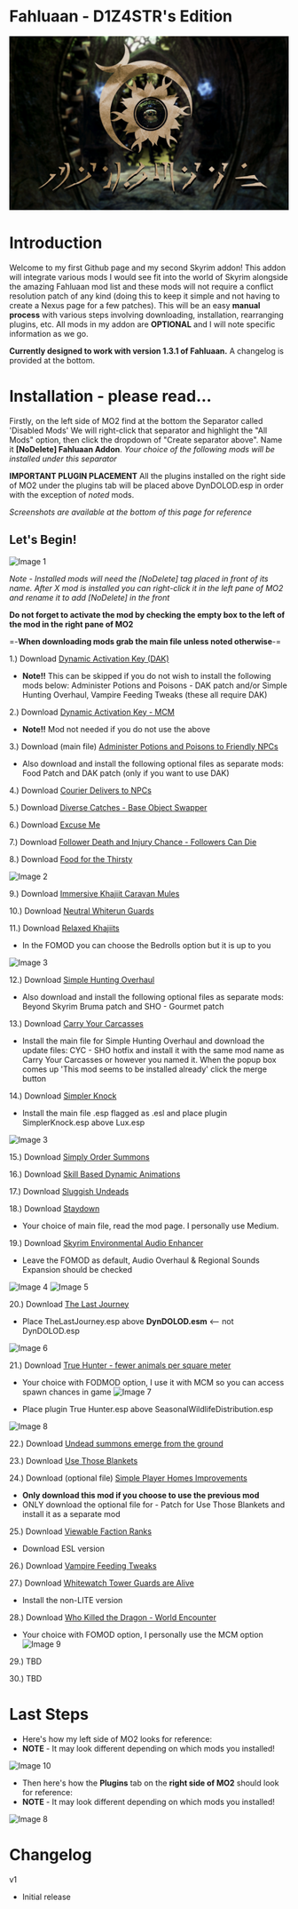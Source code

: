 # Fahluaan - D1Z4STR's Edition

![Image 0](https://raw.githubusercontent.com/Oghma-Infinium/Fahluaan/main/images/Banner.webp)

# Introduction #

Welcome to my first Github page and my second Skyrim addon! This addon will integrate various mods I would see fit into the world of Skyrim alongside the amazing Fahluaan mod list and these mods will not require a conflict resolution patch of any kind (doing this to keep it simple and not having to create a Nexus page for a few patches). This will be an easy **manual process** with various steps involving downloading, installation, rearranging plugins, etc. All mods in my addon are **OPTIONAL** and I will note specific information as we go.

**Currently designed to work with version 1.3.1 of Fahluaan.** A changelog is provided at the bottom.

# Installation - please read...

Firstly, on the left side of MO2 find at the bottom the Separator called 'Disabled Mods' We will right-click that separator and highlight the "All Mods" option, then click the dropdown of "Create separator above". Name it **[NoDelete] Fahluaan Addon**.
*Your choice of the following mods will be installed under this separator*

**IMPORTANT PLUGIN PLACEMENT** All the plugins installed on the right side of MO2 under the plugins tab will be placed above DynDOLOD.esp in order with the exception of *noted* mods.

*Screenshots are available at the bottom of this page for reference*

## Let's Begin!

![Image 1](https://static.wikia.nocookie.net/elderscrolls/images/e/e0/SkyrimBooks.jpg/revision/latest?cb=20120204080440)

*Note - Installed mods will need the [NoDelete] tag placed in front of its name. After X mod is installed you can right-click it in the left pane of MO2 and rename it to add [NoDelete] in the front* 

**Do not forget to activate the mod by checking the empty box to the left of the mod in the right pane of MO2**

=-**When downloading mods grab the main file unless noted otherwise**-=

1.) Download [Dynamic Activation Key (DAK)](https://www.nexusmods.com/skyrimspecialedition/mods/96273)
  - **Note!!** This can be skipped if you do not wish to install the following mods below: Administer Potions and Poisons - DAK patch and/or Simple Hunting Overhaul, Vampire Feeding Tweaks (these all require DAK)

2.) Download [Dynamic Activation Key - MCM](https://www.nexusmods.com/skyrimspecialedition/mods/96408)
  - **Note!!** Mod not needed if you do not use the above

3.) Download (main file) [Administer Potions and Poisons to Friendly NPCs](https://www.nexusmods.com/skyrimspecialedition/mods/24127)
  
  - Also download and install the following optional files as separate mods: Food Patch and DAK patch (only if you want to use DAK)
 
4.) Download [Courier Delivers to NPCs](https://www.nexusmods.com/skyrimspecialedition/mods/42928)
  
5.) Download [Diverse Catches - Base Object Swapper](https://www.nexusmods.com/skyrimspecialedition/mods/98989) 
  
6.) Download [Excuse Me](https://www.nexusmods.com/skyrimspecialedition/mods/67219)

7.) Download [Follower Death and Injury Chance - Followers Can Die](https://www.nexusmods.com/skyrimspecialedition/mods/38043)
  
8.) Download [Food for the Thirsty](https://www.nexusmods.com/skyrimspecialedition/mods/56330)

![Image 2](https://i.imgur.com/FoW5K5J.jpg)

9.) Download [Immersive Khajiit Caravan Mules](https://www.nexusmods.com/skyrimspecialedition/mods/49058)

10.) Download [Neutral Whiterun Guards](https://www.nexusmods.com/skyrimspecialedition/mods/70197)

11.) Download [Relaxed Khajiits](https://www.nexusmods.com/skyrimspecialedition/mods/86610)
  - In the FOMOD you can choose the Bedrolls option but it is up to you

![Image 3](https://i.imgur.com/HFXPefk.jpg)

12.) Download [Simple Hunting Overhaul](https://www.nexusmods.com/skyrimspecialedition/mods/95943)
  - Also download and install the following optional files as separate mods: Beyond Skyrim Bruma patch and SHO - Gourmet patch

13.) Download [Carry Your Carcasses](https://www.nexusmods.com/skyrimspecialedition/mods/62628)
  - Install the main file for Simple Hunting Overhaul and download the update files: CYC - SHO hotfix and install it with the same mod name as Carry Your Carcasses or however you named it. When the popup box comes up 'This mod seems to be installed already' click the merge button

14.) Download [Simpler Knock](https://www.nexusmods.com/skyrimspecialedition/mods/31585)
  - Install the main file .esp flagged as .esl and place plugin SimplerKnock.esp above Lux.esp

![Image 3](https://i.imgur.com/NOWiCMs.jpg)

15.) Download [Simply Order Summons](https://www.nexusmods.com/skyrimspecialedition/mods/66919)
  
16.) Download [Skill Based Dynamic Animations](https://www.nexusmods.com/skyrimspecialedition/mods/99842)

17.) Download [Sluggish Undeads](https://www.nexusmods.com/skyrimspecialedition/mods/61965)

18.) Download [Staydown](https://www.nexusmods.com/skyrimspecialedition/mods/41228)
  - Your choice of main file, read the mod page. I personally use Medium.
    
19.) Download [Skyrim Environmental Audio Enhancer](https://www.nexusmods.com/skyrimspecialedition/mods/98204)
  - Leave the FOMOD as default, Audio Overhaul & Regional Sounds Expansion should be checked

![Image 4](https://i.imgur.com/WtOxAgL.jpg)
![Image 5](https://i.imgur.com/0DfiyNk.jpg)

20.) Download [The Last Journey](https://www.nexusmods.com/skyrimspecialedition/mods/81010)
  - Place TheLastJourney.esp above **DynDOLOD.esm** <-- not DynDOLOD.esp

![Image 6](https://i.imgur.com/iOpoB6M.jpg)

21.) Download [True Hunter - fewer animals per square meter](https://www.nexusmods.com/skyrimspecialedition/mods/25628)
  - Your choice with FODMOD option, I use it with MCM so you can access spawn chances in game
![Image 7](https://i.imgur.com/L2dvkzb.jpg)

  - Place plugin True Hunter.esp above SeasonalWildlifeDistribution.esp

![Image 8](https://i.imgur.com/MPUGG0k.jpg)

22.) Download [Undead summons emerge from the ground](https://www.nexusmods.com/skyrimspecialedition/mods/33955)

23.) Download [Use Those Blankets](https://www.nexusmods.com/skyrimspecialedition/mods/75481)
  
24.) Download (optional file) [Simple Player Homes Improvements](https://www.nexusmods.com/skyrimspecialedition/mods/37236)
  - **Only download this mod if you choose to use the previous mod**
  - ONLY download the optional file for - Patch for Use Those Blankets and install it as a separate mod

25.) Download [Viewable Faction Ranks](https://www.nexusmods.com/skyrimspecialedition/mods/17924)
  - Download ESL version

26.) Download [Vampire Feeding Tweaks](https://www.nexusmods.com/skyrimspecialedition/mods/47225)
  
27.) Download [Whitewatch Tower Guards are Alive](https://www.nexusmods.com/skyrimspecialedition/mods/97308)
  - Install the non-LITE version
  
28.) Download [Who Killed the Dragon - World Encounter](https://www.nexusmods.com/skyrimspecialedition/mods/37102)
  - Your choice with FOMOD option, I personally use the MCM option
![Image 9](https://i.imgur.com/9CV5KWs.jpg)

29.) TBD

30.) TBD

# Last Steps

   - Here's how my left side of MO2 looks for reference:
   - **NOTE** - It may look different depending on which mods you installed!

![Image 10](https://i.imgur.com/fcg7iCu.jpg)
   
   - Then here's how the **Plugins** tab on the **right side of MO2** should look for reference:
   - **NOTE** - It may look different depending on which mods you installed!

![Image 8](https://i.imgur.com/KLFTu8C.jpg)


# Changelog

v1
  - Initial release
